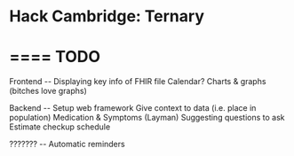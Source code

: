 # Hack Cambridge: Ternary

====
TODO
====

Frontend --
    Displaying key info of FHIR file
    Calendar?
    Charts & graphs (bitches love graphs)
    
    
Backend --
    Setup web framework
    Give context to data (i.e. place in population)
    Medication & Symptoms (Layman)
    Suggesting questions to ask
    Estimate checkup schedule
    

??????? --
    Automatic reminders

